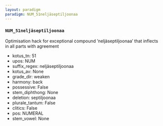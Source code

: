 ```yaml
---
layout: paradigm
paradigm: NUM_51neljäseptiljoonaa
---
```

### ` NUM_51neljäseptiljoonaa `

Optimisation hack for exceptional compound ’neljäseptiljoonaa’ that inflects in all parts with agreement
* kotus_tn: 51
* upos: NUM
* suffix_regex: neljäseptiljoonaa
* kotus_av: None
* grade_dir: weaken
* harmony: back
* possessive: False
* stem_diphthong: None
* deletion: septiljoonaa
* plurale_tantum: False
* clitics: False
* pos: NUMERAL
* stem_vowel: None
